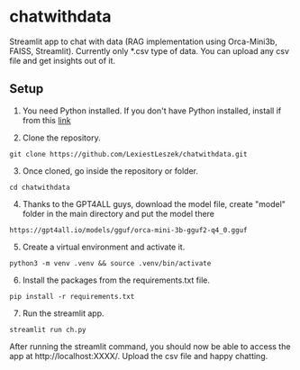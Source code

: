 # chatwithdata
Streamlit app to chat with data (RAG implementation using Orca-Mini3b, FAISS, Streamlit). Currently only *.csv type of data. You can upload any csv file and get insights out of it.

## Setup 
1. You need Python installed. If you don't have Python installed, install if from this [link](https://www.python.org/downloads/)

2. Clone the repository. 
```
git clone https://github.com/LexiestLeszek/chatwithdata.git
```

3. Once cloned, go inside the repository or folder.
```
cd chatwithdata
```

4. Thanks to the GPT4ALL guys, download the model file, create "model" folder in the main directory and put the model there 
```
https://gpt4all.io/models/gguf/orca-mini-3b-gguf2-q4_0.gguf
```

5. Create a virtual environment and activate it.
```
python3 -m venv .venv && source .venv/bin/activate
```

6. Install the packages from the requirements.txt file.
```
pip install -r requirements.txt
```
7. Run the streamlit app.
```
streamlit run ch.py
```

After running the streamlit command, you should now be able to access the app at http://localhost:XXXX/. Upload the csv file and happy chatting.

